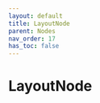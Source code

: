 ```yaml
---
layout: default
title: LayoutNode
parent: Nodes
nav_order: 17
has_toc: false
---
```



<a id="LayoutNode"></a>

# LayoutNode

